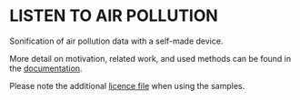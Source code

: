 # LISTEN TO AIR POLLUTION
Sonification of air pollution data with a self-made device.

More detail on motivation, related work, and used methods can be found in the [documentation](https://github.com/carlaterboven/listen_to_air_pollution/blob/main/documentation.md).

Please note the additional [licence file](https://github.com/carlaterboven/listen_to_air_pollution/blob/main/samples/Licenses.md) when using the samples.
